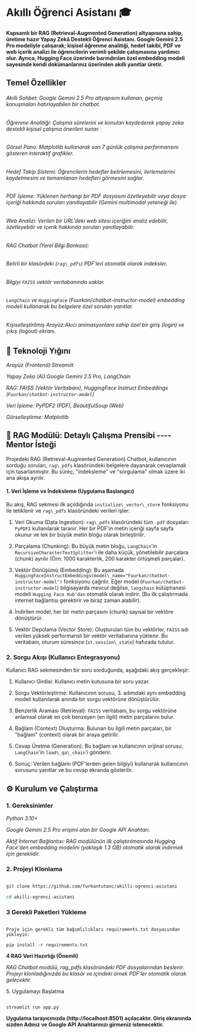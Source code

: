 # Akıllı Öğrenci Asistanı 🎓

**Kapsamlı bir RAG (Retrieval-Augmented Generation) altyapısına sahip, üretime hazır Yapay Zekâ Destekli Öğrenci Asistanı.
Google Gemini 2.5 Pro modeliyle çalışarak; kişisel öğrenme analitiği, hedef takibi, PDF ve web içerik analizi ile öğrencilerin verimli şekilde çalışmasına yardımcı olur.
Ayrıca, Hugging Face üzerinde barındırılan özel embedding modeli sayesinde kendi dokümanlarınız üzerinden akıllı yanıtlar üretir.**



## Temel Özellikler

###### Akıllı Sohbet: *Google Gemini 2.5 Pro altyapısını kullanan, geçmiş konuşmaları hatırlayabilen bir chatbot.*

###### Öğrenme Analitiği: *Çalışma sürelerini ve konuları kaydederek yapay zeka destekli kişisel çalışma önerileri sunar.*

###### Görsel Pano: *Matplotlib kullanarak son 7 günlük çalışma performansını gösteren interaktif grafikler.*

###### Hedef Takip Sistemi: *Öğrencilerin hedefler belirlemesini, ilerlemelerini kaydetmesini ve tamamlanan hedefleri görmesini sağlar.*

###### PDF İşleme: *Yüklenen herhangi bir PDF dosyasını özetleyebilir veya dosya içeriği hakkında soruları yanıtlayabilir (Gemini multimodal yeteneği ile).*

###### Web Analizi: *Verilen bir URL'deki web sitesi içeriğini analiz edebilir, özetleyebilir ve içerik hakkında soruları yanıtlayabilir.*

###### RAG Chatbot (Yerel Bilgi Bankası):
###### Belirli bir klasördeki (`rag\_pdfs`) PDF'leri otomatik olarak indeksler.
###### Bilgiyi `FAISS` vektör veritabanında saklar.
###### `LangChain` ve `HuggingFace` (Fuurkan/chatbot-instructor-model) embedding modeli kullanarak bu belgelere özel soruları yanıtlar.

###### Kişiselleştirilmiş Arayüz:Akıcı animasyonlara sahip özel bir giriş (login) ve çıkış (logout) ekranı.



## 🚀 Teknoloji Yığını

*Arayüz (Frontend):Streamlit*

*Yapay Zeka (AI):Google Gemini 2.5 Pro, LangChain*

*RAG: FAISS (Vektör Veritabanı), HuggingFace Instruct Embeddings (`Fuurkan/chatbot-instructor-model`)*

*Veri İşleme: PyPDF2 (PDF), BeautifulSoup (Web)*

*Görselleştirme: Matplotlib*



## 🤖 RAG Modülü: Detaylı Çalışma Prensibi ---- Mentor İsteği  

Projedeki RAG (Retrieval-Augmented Generation) Chatbot, kullanıcının sorduğu soruları, `rag\_pdfs` klasöründeki belgelere dayanarak cevaplamak için tasarlanmıştır. Bu süreç, "indeksleme" ve "sorgulama" olmak üzere iki ana akışa ayrılır.

#### 1. Veri İşleme ve İndeksleme (Uygulama Başlangıcı)

Bu akış, RAG sekmesi ilk açıldığında `initialize\_vector\_store` fonksiyonu ile tetiklenir ve `rag\_pdfs` klasöründeki verileri işler:

1. Veri Okuma (Data Ingestion): `rag\_pdfs` klasöründeki tüm `.pdf` dosyaları `PyPDF2` kullanılarak taranır. Her bir PDF'in metin içeriği sayfa sayfa okunur ve tek bir büyük metin bloğu olarak birleştirilir.

2. Parçalama (Chunking): Bu büyük metin bloğu, `LangChain`'in `RecursiveCharacterTextSplitter`'ı ile daha küçük, yönetilebilir parçalara (chunk) ayrılır (Örn: 1000 karakterlik, 200 karakter örtüşmeli parçalar).

3. Vektör Dönüşümü (Embedding): Bu aşamada `HuggingFaceInstructEmbeddings(model\_name="Fuurkan/chatbot-instructor-model")` fonksiyonu çağrılır.
Eğer model (`Fuurkan/chatbot-instructor-model`) bilgisayarda mevcut değilse, `langchain` kütüphanesi modeli `Hugging Face Hub'dan` otomatik olarak indirir. (Bu ilk çalıştırmada internet bağlantısı gerektirir ve biraz zaman alabilir).

4. İndirilen model, her bir metin parçasını (chunk) sayısal bir vektöre dönüştürür.

5. Vektör Depolama (Vector Store): Oluşturulan tüm bu vektörler, `FAISS` adı verilen yüksek performanslı bir vektör veritabanına yüklenir. Bu veritabanı, oturum süresince (`st.session\_state`) hafızada tutulur.


### 2. Sorgu Akışı (Kullanıcı Entegrasyonu)

Kullanıcı RAG sekmesinden bir soru sorduğunda, aşağıdaki akış gerçekleşir:

1. Kullanıcı Girdisi: Kullanıcı metin kutusuna bir soru yazar.

2. Sorgu Vektörleştirme: Kullanıcının sorusu, 3. adımdaki aynı embedding modeli kullanılarak anında bir sorgu vektörüne dönüştürülür.

3. Benzerlik Araması (Retrieval): `FAISS` veritabanı, bu sorgu vektörüne anlamsal olarak en çok benzeyen (en ilgili) metin parçalarını bulur.

4. Bağlam (Context) Oluşturma: Bulunan bu ilgili metin parçaları, bir "bağlam" (context) olarak bir araya getirilir.

5. Cevap Üretme (Generation): Bu bağlam ve kullanıcının orijinal sorusu, `LangChain`'in `load\_qa\_chain`'i gönderir.

6. Sonuç: Verilen bağlamı (PDF'lerden gelen bilgiyi) kullanarak kullanıcının sorusunu yanıtlar ve bu cevap ekranda gösterilir.



## ⚙️ Kurulum ve Çalıştırma

### 1. Gereksinimler

 *Python 3.10+*
 
*Google Gemini 2.5 Pro erişimi olan bir Google API Anahtarı.*

*Aktif İnternet Bağlantısı: RAG modülünün ilk çalıştırılmasında Hugging Face'den embedding modelini (yaklaşık 1.3 GB) otomatik olarak indirmek için gereklidir.*



### 2. Projeyi Klonlama

```bash

git clone https://github.com/furkantutanc/akilli-ogrenci-asistani

cd akilli-ogrenci-asistani
```


### 3 Gerekli Paketleri Yükleme
```

Proje için gerekli tüm bağımlılıkları requirements.txt dosyasından yükleyin:

pip install -r requirements.txt
```


**4 RAG Veri Hazırlığı (Önemli)**

*RAG Chatbot modülü, rag\_pdfs klasöründeki PDF dosyalarından beslenir. Projeyi klonladığınızda bu klasör ve içindeki örnek PDF'ler otomatik olarak gelecektir.*





5\. Uygulamayı Başlatma
```

streamlit run app.py
```




**Uygulama tarayıcınızda (http://localhost:8501) açılacaktır. Giriş ekranında sizden Adınız ve Google API Anahtarınızı girmeniz istenecektir.**

